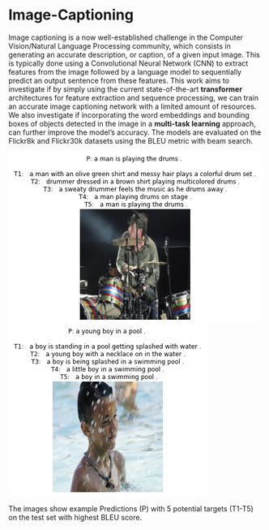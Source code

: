 # Image-Captioning

Image captioning is a now well-established challenge in the Computer Vision/Natural Language Processing community, which consists in generating an accurate description, or caption, of a given input image. This is typically done using a Convolutional Neural Network (CNN) to extract features from the image followed by a language model to sequentially predict an output sentence from these features. This work aims to investigate if by simply using the current state-of-the-art **transformer** architectures for feature extraction and sequence processing, we can train an accurate image captioning network with a limited amount of resources. We also investigate if incorporating the word embeddings and bounding boxes of objects detected in the image in a **multi-task learning** approach, can further improve the model’s accuracy. The models are evaluated on the Flickr8k and Flickr30k datasets using the BLEU metric with beam search.

![](/Images/img1.png) ![](/Images/img3.png)

The images show example Predictions (P) with 5 potential targets (T1-T5) on the test set with highest BLEU score.
